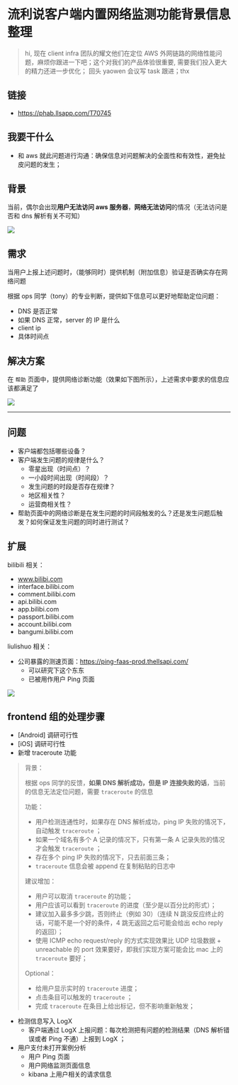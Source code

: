 # 流利说客户端内置网络监测功能背景信息整理

> hi, 现在 client infra 团队的耀文他们在定位 AWS 外网链路的网络性能问题，麻烦你跟进一下吧；这个对我们的产品体验很重要, 需要我们投入更大的精力还进一步优化； 回头 yaowen 会议写 task 跟进；thx

## 链接

- https://phab.llsapp.com/T70745

## 我要干什么

- 和 aws 就此问题进行沟通：确保信息对问题解决的全面性和有效性，避免扯皮问题的发生；

## 背景

当前，偶尔会出现**用户无法访问 aws 服务器**，**网络无法访问**的情况（无法访问是否和 dns 解析有关不可知）

![](https://phab.llsapp.com/file/data/qbspqlegnjtwzfhh5u6w/PHID-FILE-ggb2rv6wcklym7kbvbgb/image_%282%29.png)

## 需求

当用户上报上述问题时，（能够同时）提供机制（附加信息）验证是否确实存在网络问题

根据 ops 同学（tony）的专业判断，提供如下信息可以更好地帮助定位问题：

- DNS 是否正常
- 如果 DNS 正常，server 的 IP 是什么
- client ip
- 具体时间点

## 解决方案

在 `帮助` 页面中，提供网络诊断功能（效果如下图所示），上述需求中要求的信息应该都满足了

![](https://phab.llsapp.com/file/data/bhv75odfllavlqya6xwr/PHID-FILE-hm27iuyxpwnihlpqw2vn/WechatIMG518.jpeg)



----------


## 问题

- 客户端都包括哪些设备？
- 客户端发生问题的规律是什么？
    - 零星出现（时间点）？
    - 一小段时间出现（时间段）？
    - 发生问题的时段是否存在规律？
    - 地区相关性？
    - 运营商相关性？
- 帮助页面中的网络诊断是在发生问题的时间段触发的么？还是发生问题后触发？如何保证发生问题的同时进行测试？



## 扩展

bilibili 相关：

- www.bilibi.com
- interface.bilibi.com
- comment.bilibi.com
- api.bilibi.com
- app.bilibi.com
- passport.bilibi.com
- account.bilibi.com
- bangumi.bilibi.com


liulishuo 相关：

- 公司暴露的测速页面：https://ping-faas-prod.thellsapi.com/
    - 可以研究下这个东东
    - 已被用作用户 Ping 页面

![](https://phab.llsapp.com/file/data/akszi2bcqmadbpavylmu/PHID-FILE-2syuzqxwovqyzll672af/600568140916688410.jpg)
    

## frontend 组的处理步骤

- [Android] 调研可行性
- [iOS] 调研可行性
- 新增 traceroute 功能

> 背景：
>
> 根据 ops 同学的反馈，**如果 DNS 解析成功，但是 IP 连接失败的话**，当前的信息无法定位问题，需要 `traceroute` 的信息
> 
> 功能：
> 
> - 用户检测连通性时，如果存在 DNS 解析成功，ping IP 失败的情况下，自动触发 `traceroute` ；
> - 如果一个域名有多个 A 记录的情况下，只有第一条 A 记录失败的情况才会触发 `traceroute` ；
> - 存在多个 ping IP 失败的情况下，只去前面三条；
> - `traceroute` 信息会被 append 在复制粘贴的日志中
>
> 建议增加：
>
> - 用户可以取消 `traceroute` 的功能；
> - 用户应该可以看到 `traceroute` 的进度（至少是以百分比的形式）；
> - 建议加入最多多少跳，否则终止（例如 30）（连续 N 跳没反应终止的话，可能不是一个好的条件，4 跳无返回之后可能会给出 echo reply 的返回）；
> - 使用 ICMP echo request/reply 的方式实现效果比 UDP 垃圾数据 + unreachable 的 port 效果要好，即我们实现方案可能会比 mac 上的 `traceroute` 要好；
> 
> Optional：
> 
> - 给用户显示实时的 `traceroute` 进度；
> - 点击条目可以触发的 `traceroute` ；
> - 完成 `traceroute` 在条目上给出标记，但不影响重新触发；


- 检测信息写入 LogX
    - 客户端通过 LogX 上报问题：每次检测把有问题的检测结果（DNS 解析错误或者 Ping 不通）上报到 LogX ；
- 用户支付未打开案例分析
    - 用户 Ping 页面
    - 用户网络监测页面信息
    - kibana 上用户相关的请求信息
    

